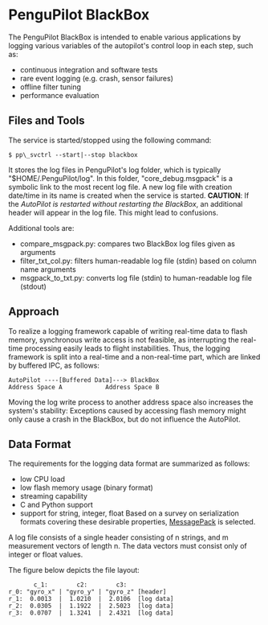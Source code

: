 PenguPilot BlackBox
===================

The PenguPilot BlackBox is intended to enable various applications by logging various variables of the autopilot's control loop in each step, such as:
   * continuous integration and software tests
   * rare event logging (e.g. crash, sensor failures)
   * offline filter tuning
   * performance evaluation

Files and Tools
---------------
The service is started/stopped using the following command:

    $ pp\_svctrl --start|--stop blackbox

It stores the log files in PenguPilot's log folder, which is typically "$HOME/.PenguPilot/log". In this folder, "core\_debug.msgpack" is a symbolic link to the most recent log file.
A new log file with creation date/time in its name is created when the service is started. **CAUTION**: If the *AutoPilot is restarted without restarting the  BlackBox*,
an additional header will appear in the log file. This might lead to confusions.

Additional tools are:
   * compare_msgpack.py: compares two BlackBox log files given as arguments
   * filter_txt_col.py: filters human-readable log file (stdin) based on column name arguments
   * msgpack_to_txt.py: converts log file (stdin) to human-readable log file (stdout)

Approach
--------
To realize a logging framework capable of writing real-time data to flash memory, synchronous write access is not feasible,
as interrupting the real-time processing easily leads to flight instabilities. Thus, the logging framework is split into a real-time and a non-real-time
part, which are linked by buffered IPC, as follows:

    AutoPilot ----[Buffered Data]---> BlackBox
    Address Space A            Address Space B

Moving the log write process to another address space also increases the system's stability:
Exceptions caused by accessing flash memory might only cause a crash in the BlackBox,
but do not influence the AutoPilot.

Data Format
-----------
The requirements for the logging data format are summarized as follows:
   * low CPU load
   * low flash memory usage (binary format)
   * streaming capability
   * C and Python support
   * support for string, integer, float
Based on a survey on serialization formats covering these desirable properties,
[MessagePack](http://www.msgpack.org) is selected.

A log file consists of a single header consisting of n strings,
and m measurement vectors of length n.
The data vectors must consist only of integer or float values.

The figure below depicts the file layout:

           c_1:        c2:        c3:
    r_0: "gyro_x" | "gyro_y" | "gyro_z" [header]
    r_1:  0.0013  |  1.0210  |  2.0106  [log data]
    r_2:  0.0305  |  1.1922  |  2.5023  [log data]
    r_3:  0.0707  |  1.3241  |  2.4321  [log data]

